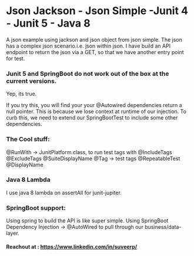 # Json Jackson - Json Simple -Junit 4 - Junit 5 - Java 8
A json example using jackson and json object from json simple.
The json has a complex json scenario.i.e. json within json.
I have build an API endpoint to return the json via a GET, so that we have another entry point for test.

### Junit 5 and SpringBoot do not work out of the box at the current versions.
Yep, its true.

If you try this, you will find your your @Autowired dependencies return a null pointer.
This is because we lose context at runtime of our injection.
To curb this, we need to extend our SpringBootTest to include some other dependencies. 

### The Cool stuff: 
@RunWith -> JunitPlatform.class, to run test tags with
@IncludeTags
@ExcludeTags
@SuiteDisplayName
@Tag -> test tags
@RepeatableTest
@DisplayName

### Java 8 Lambda
I use java 8 lambda on assertAll for junit-jupiter.

### SpringBoot support:
Using spring to build the API is like super simple.
Using SpringBoot Dependency Injection -> @AutoWired to pull through our business/data-layer.

#### Reachout at : https://www.linkedin.com/in/suveerp/





